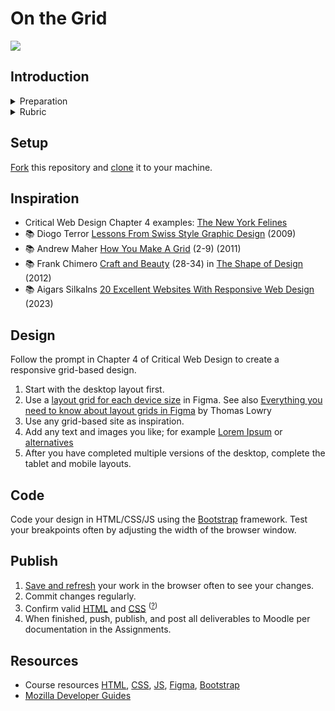 
# On the Grid 

<img src="assets/img/4.0-responsive-breakpoints-color-clear.png"> 
<small></small>   





## Introduction



<!-- 
<details>
<summary>Learning Objectives</summary>

Students who complete this assignment will be able to:

- Compare [Dunne and Raby's A/B columns](assets/img/dunn-raby-a-b.png) e.g. critical design vs. commercial design
- Identify aspects of an organization's brand and identity including logo, wordmark, and logo lockup.
- Design a web page in Figma
- Demonstrate how to use @font-face and online type services like Google Fonts to style text in a web page.
- Implement a click event listener in Javascript.

</details> -->


<details>
<summary>Preparation</summary>

Complete the following to prepare for this assignment: 

- Chapter 4 of Critical Web Design
- Course content listed on the schedule

</details>


<details>
<summary>Rubric</summary>
See Moodle.
</details>




## Setup

[Fork](https://docs.github.com/en/get-started/quickstart/fork-a-repo#forking-a-repository) this repository and [clone](https://docs.github.com/en/get-started/quickstart/fork-a-repo#cloning-your-forked-repository) it to your machine.


## Inspiration

- Critical Web Design Chapter 4 examples: [The New York Felines](https://omundy.github.io/critical-web-design-book/04-on-the-grid/examples/the-new-york-felines/)
- 📚 Diogo Terror [Lessons From Swiss Style Graphic Design](http://www.smashingmagazine.com/2009/07/17/lessons-from-swiss-style-graphic-design/) (2009) 
- 📚 Andrew Maher [How You Make A Grid](https://kupdf.net/download/grid-design-for-graphic-designers-by-andrew-maher_58f4a3f0dc0d60a14ada97de_pdf) (2-9) (2011)
- 📚 Frank Chimero [Craft and Beauty](https://shapeofdesignbook.com/chapters/02-craft-and-beauty/) (28-34) in [The Shape of Design](https://shapeofdesignbook.com/) (2012)
- 📚 Aigars Silkalns [20 Excellent Websites With Responsive Web Design](https://colorlib.com/wp/responsive-web-design/) (2023)



## Design

Follow the prompt in Chapter 4 of Critical Web Design to create a responsive grid-based design. 

1. Start with the desktop layout first. 
1. Use a [layout grid for each device size](https://help.figma.com/hc/en-us/articles/360040450513-Create-layout-grids-with-grids-columns-and-rows) in Figma. See also [Everything you need to know about layout grids in Figma](https://www.figma.com/best-practices/everything-you-need-to-know-about-layout-grids/) by Thomas Lowry
1. Use any grid-based site as inspiration. 
1. Add any text and images you like; for example [Lorem Ipsum](https://loremipsum.io/) or [alternatives](https://www.justinmind.com/blog/awesome-lorem-ipsum-alternatives/)
1. After you have completed multiple versions of the desktop, complete the tablet and mobile layouts. 


## Code

Code your design in HTML/CSS/JS using the [Bootstrap](https://getbootstrap.com) framework. Test your breakpoints often by adjusting the width of the browser window.



## Publish

1. [Save and refresh](https://github.com/omundy/learn-computing/blob/main/topics/keyboard-shortcuts.md#web-development-edit-save-refresh-loop) your work in the browser often to see your changes.
1. Commit changes regularly.
1. Confirm valid [HTML](https://validator.w3.org/) and [CSS](https://jigsaw.w3.org/css-validator/) <sup>([?](https://github.com/omundy/dig245-critical-web-design/blob/main/topics/html-css/css.md#css-validation))</sup>
1. When finished, push, publish, and post all deliverables to Moodle per documentation in the Assignments.


## Resources

- Course resources [HTML](https://github.com/omundy/dig245-critical-web-design/blob/main/topics/html-css/html.md), [CSS](https://github.com/omundy/dig245-critical-web-design/blob/main/topics/html-css/css.md), [JS](https://github.com/omundy/dig245-critical-web-design/blob/main/topics/javascript/javascript.md), [Figma](https://github.com/omundy/dig245-critical-web-design#figma), [Bootstrap](https://github.com/omundy/dig245-critical-web-design#bootstrap)
- [Mozilla Developer Guides](https://developer.mozilla.org/en-US/docs/Web/Guide)



